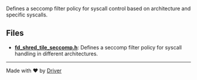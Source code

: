 <!--------------------------------------------------------------------------------->
<!-- IMPORTANT: This file is auto-generated by Driver (https://driver.ai). -------->
<!-- Manual edits may be overwritten on future commits. --------------------------->
<!--------------------------------------------------------------------------------->

Defines a seccomp filter policy for syscall control based on architecture and specific syscalls.


## Files
- **[fd_shred_tile_seccomp.h](fd_shred_tile_seccomp.h.md)**: Defines a seccomp filter policy for syscall handling in different architectures.

---
Made with ❤️ by [Driver](https://www.driver.ai/)